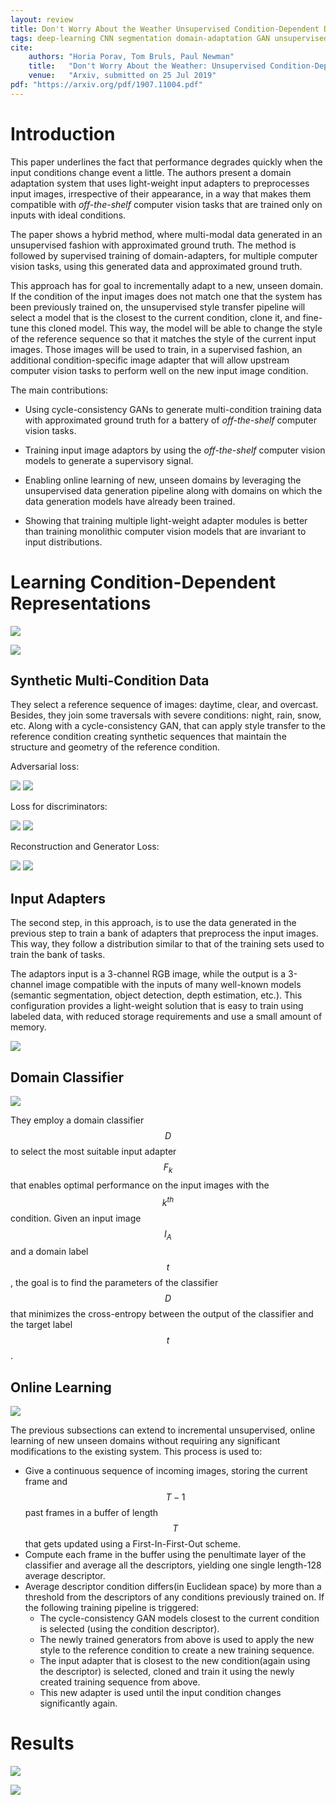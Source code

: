 ```yaml
---
layout: review
title: Don't Worry About the Weather Unsupervised Condition-Dependent Domain Adaptation
tags: deep-learning CNN segmentation domain-adaptation GAN unsupervised traffic
cite:
    authors: "Horia Porav, Tom Bruls, Paul Newman"
    title:   "Don't Worry About the Weather: Unsupervised Condition-Dependent Domain Adaptation"
    venue:   "Arxiv, submitted on 25 Jul 2019"
pdf: "https://arxiv.org/pdf/1907.11004.pdf"
---
```


# Introduction

This paper underlines the fact that performance degrades quickly when the input conditions change event a little.
The authors present a domain adaptation system that uses light-weight input adapters to preprocesses input images, irrespective of their appearance, in a way that makes them compatible with *off-the-shelf* computer vision tasks that are trained only on inputs with ideal conditions.


The paper shows a hybrid method, where multi-modal data generated in an unsupervised fashion with approximated ground truth. The method is followed by supervised training of domain-adapters, for multiple computer vision tasks, using this generated data and approximated ground truth.


This approach has for goal to incrementally adapt to a new, unseen domain.
If the condition of the input images does not match one that the system has been previously trained on, the unsupervised style transfer pipeline will select a model that is the closest to the current condition, clone it, and fine-tune this cloned model.
This way, the model will be able to change the style of the reference sequence so that it matches the style of the current input images.
Those images will be used to train, in a supervised fashion, an additional condition-specific image adapter that will allow upstream computer vision tasks to perform well on the new input image condition.


The main contributions:

- Using cycle-consistency GANs to generate multi-condition training data with approximated ground truth for a battery of *off-the-shelf* computer vision tasks.

- Training input image adaptors by using the *off-the-shelf* computer vision models to generate a supervisory signal.

- Enabling online learning of new, unseen domains by leveraging the unsupervised data generation pipeline along with domains on which the data generation models have already been trained.

- Showing that training multiple light-weight adapter modules is better than training monolithic computer vision models that are invariant to input distributions.


# Learning Condition-Dependent Representations

![](/article/images/Weather/Gan.png)

![](/article/images/Weather/archi.png)

## Synthetic Multi-Condition Data

They select a reference sequence of images: daytime, clear, and overcast.
Besides, they join some traversals with severe conditions: night, rain, snow, etc.
Along with a cycle-consistency GAN, that can apply style transfer to the reference condition creating synthetic sequences that maintain the structure and geometry of the reference condition.

Adversarial loss:

![](/article/images/Weather/loss_adv_1.png)
![](/article/images/Weather/loss_adv_2.png)

Loss for discriminators:

![](/article/images/Weather/loss_disc_1.png)
![](/article/images/Weather/loss_disc_2.png)

Reconstruction and Generator Loss:

![](/article/images/Weather/loss_rec.png)
![](/article/images/Weather/loss_gen.png)

## Input Adapters

The second step, in this approach, is to use the data generated in the previous step to train a bank of adapters that preprocess the input images.
This way, they follow a distribution similar to that of the training sets used to train the bank of tasks.


The adaptors input is a 3-channel RGB image, while the output is a 3-channel image compatible with the inputs of many well-known models (semantic segmentation, object detection, depth estimation, etc.).
This configuration provides a light-weight solution that is easy to train using labeled data, with reduced storage requirements and use a small amount of memory.

![](/article/images/Weather/loss_adapters.png)

## Domain Classifier

![](/article/images/Weather/classifier.png)

They employ a domain classifier $$D$$ to select the most suitable input adapter $$F_k$$ that enables optimal performance on the input images with the $$k^{th}$$ condition.
Given an input image $$I_A$$ and a domain label $$t$$, the goal is to find the parameters of the classifier $$D$$ that minimizes the cross-entropy between the output of the classifier and the target label $$t$$.

## Online Learning

![](/article/images/Weather/onlinelearning.png)

The previous subsections can extend to incremental unsupervised, online learning of new unseen domains without requiring any significant modifications to the existing system.
This process is used to:
* Give a continuous sequence of incoming images, storing the current frame and $$T−1$$ past frames in a buffer of length $$T$$ that gets updated using a First-In-First-Out scheme.
* Compute each frame in the buffer using the penultimate layer of the classifier and average all the descriptors, yielding one single length-128 average descriptor.
* Average descriptor condition differs(in Euclidean space) by more than a threshold from the descriptors of any conditions previously trained on.
If the following training pipeline is triggered:
    * The cycle-consistency GAN models closest to the current condition is selected (using the condition descriptor).
    * The newly trained generators from above is used to apply the new style to the reference condition to create a new training sequence.
    * The input adapter that is closest to the new condition(again using the descriptor) is selected, cloned and train it using the newly created training sequence from above.
    * This new adapter is used until the input condition changes significantly again.

# Results

![](/article/images/Weather/result_matrix.png)

![](/article/images/Weather/resultats_table.png)
